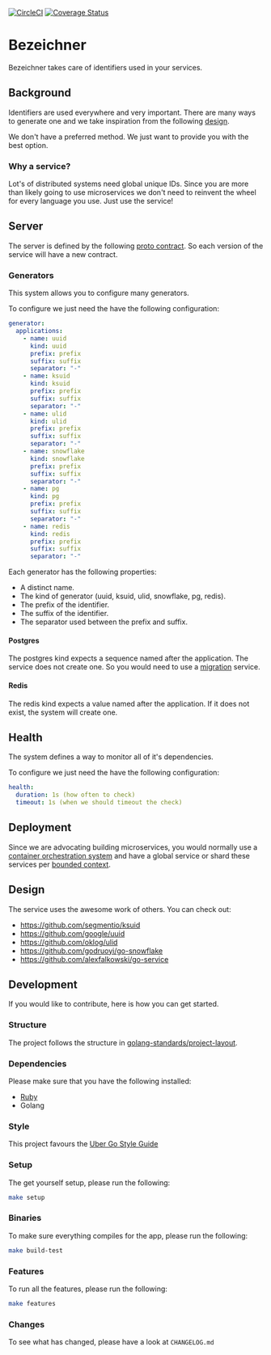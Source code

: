 [![CircleCI](https://circleci.com/gh/alexfalkowski/bezeichner.svg?style=svg)](https://circleci.com/gh/alexfalkowski/bezeichner)
[![Coverage Status](https://coveralls.io/repos/github/alexfalkowski/bezeichner/badge.svg?branch=master)](https://coveralls.io/github/alexfalkowski/bezeichner?branch=master)

# Bezeichner

Bezeichner takes care of identifiers used in your services.

## Background

Identifiers are used everywhere and very important. There are many ways to generate one and we take inspiration from the following [design](https://www.linkedin.com/posts/alexxubyte_systemdesign-coding-interviewtips-activity-6976203240094736387-hvMT?utm_source=share&utm_medium=member_ios).

We don't have a preferred method. We just want to provide you with the best option.

### Why a service?

Lot's of distributed systems need global unique IDs. Since you are more than likely going to use microservices we don't need to reinvent the wheel for every language you use. Just use the service!

## Server

The server is defined by the following [proto contract](api/bezeichner/v1/service.proto). So each version of the service will have a new contract.

### Generators

This system allows you to configure many generators.

To configure we just need the have the following configuration:

```yaml
generator:
  applications:
    - name: uuid
      kind: uuid
      prefix: prefix
      suffix: suffix
      separator: "-"
    - name: ksuid
      kind: ksuid
      prefix: prefix
      suffix: suffix
      separator: "-"
    - name: ulid
      kind: ulid
      prefix: prefix
      suffix: suffix
      separator: "-"
    - name: snowflake
      kind: snowflake
      prefix: prefix
      suffix: suffix
      separator: "-"
    - name: pg
      kind: pg
      prefix: prefix
      suffix: suffix
      separator: "-"
    - name: redis
      kind: redis
      prefix: prefix
      suffix: suffix
      separator: "-"
```

Each generator has the following properties:
- A distinct name.
- The kind of generator (uuid, ksuid, ulid, snowflake, pg, redis).
- The prefix of the identifier.
- The suffix of the identifier.
- The separator used between the prefix and suffix.

#### Postgres

The postgres kind expects a sequence named after the application. The service does not create one. So you would need to use a [migration](https://github.com/alexfalkowski/migrieren) service.

#### Redis

The redis kind expects a value named after the application. If it does not exist, the system will create one.

## Health

The system defines a way to monitor all of it's dependencies.

To configure we just need the have the following configuration:

```yaml
health:
  duration: 1s (how often to check)
  timeout: 1s (when we should timeout the check)
```

## Deployment

Since we are advocating building microservices, you would normally use a [container orchestration system](https://newrelic.com/blog/best-practices/container-orchestration-explained) and have a global service or shard these services per [bounded context](https://martinfowler.com/bliki/BoundedContext.html).

## Design

The service uses the awesome work of others. You can check out:
- https://github.com/segmentio/ksuid
- https://github.com/google/uuid
- https://github.com/oklog/ulid
- https://github.com/godruoyi/go-snowflake
- https://github.com/alexfalkowski/go-service

## Development

If you would like to contribute, here is how you can get started.

### Structure

The project follows the structure in [golang-standards/project-layout](https://github.com/golang-standards/project-layout).

### Dependencies

Please make sure that you have the following installed:
- [Ruby](.ruby-version)
- Golang

### Style

This project favours the [Uber Go Style Guide](https://github.com/uber-go/guide/blob/master/style.md)

### Setup

The get yourself setup, please run the following:

```sh
make setup
```

### Binaries

To make sure everything compiles for the app, please run the following:

```sh
make build-test
```

### Features

To run all the features, please run the following:

```sh
make features
```

### Changes

To see what has changed, please have a look at `CHANGELOG.md`
